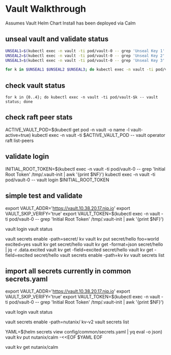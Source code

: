 # Vault Walkthrough

Assumes Vault Helm Chart Install has been deployed via Calm

## unseal vault and validate status

```bash
UNSEAL1=$(kubectl exec -n vault -ti pod/vault-0 -- grep 'Unseal Key 1' /tmp/.vault-init | awk '{print $NF}')
UNSEAL2=$(kubectl exec -n vault -ti pod/vault-0 -- grep 'Unseal Key 2' /tmp/.vault-init | awk '{print $NF}')
UNSEAL3=$(kubectl exec -n vault -ti pod/vault-0 -- grep 'Unseal Key 3' /tmp/.vault-init | awk '{print $NF}')

for k in $UNSEAL1 $UNSEAL2 $UNSEAL3; do kubectl exec -n vault -ti pod/vault-0 -- vault operator unseal $k; done
```

## check vault status

`for k in {0..4}; do kubectl exec -n vault -ti pod/vault-$k -- vault status; done`

## check raft peer stats

ACTIVE_VAULT_POD=$(kubectl get pod -n vault -o name -l vault-active=true)
kubectl exec -n vault -ti $ACTIVE_VAULT_POD -- vault operator raft list-peers

## validate login

INITIAL_ROOT_TOKEN=$(kubectl exec -n vault -ti pod/vault-0 -- grep 'Initial Root Token' /tmp/.vault-init | awk '{print $NF}')
kubectl exec -n vault -ti pod/vault-0 -- vault login $INITIAL_ROOT_TOKEN

## simple test and validate

export VAULT_ADDR='https://vault.10.38.20.17.nip.io'
export VAULT_SKIP_VERIFY='true'
export VAULT_TOKEN=$(kubectl exec -n vault -ti pod/vault-0 -- grep 'Initial Root Token' /tmp/.vault-init | awk '{print $NF}')

vault login
vault status

vault secrets enable -path=secret/ kv
vault kv put secret/hello foo=world excited=yes
vault kv get secret/hello
vault kv get -format=json secret/hello | jq -r .data.excited
vault kv get -field=excited secret/hello
vault kv get -field=excited secret/hello
vault secrets enable -path=kv kv
vault secrets list

## import all secrets currently in common secrets.yaml

export VAULT_ADDR='https://vault.10.38.20.17.nip.io'
export VAULT_SKIP_VERIFY='true'
export VAULT_TOKEN=$(kubectl exec -n vault -ti pod/vault-0 -- grep 'Initial Root Token' /tmp/.vault-init | awk '{print $NF}')

vault login
vault status

vault secrets enable -path=nutanix/ kv-v2
vault secrets list

YAML=$(helm secrets view config/common/secrets.yaml | yq eval -o json)
vault kv put nutanix/calm -<<EOF
  $YAML
EOF

vault kv get nutanix/calm
